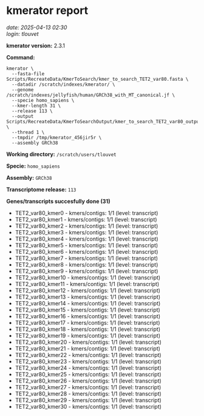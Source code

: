 # kmerator report
*date: 2025-04-13 02:30*  
*login: tlouvet*

**kmerator version:** 2.3.1

**Command:**

```
kmerator \
  --fasta-file Scripts/RecreateData/KmerToSearch/kmer_to_search_TET2_var80.fasta \
  --datadir /scratch/indexes/kmerator/ \
  --genome /scratch/indexes/jellyfish/human/GRCh38_with_MT_canonical.jf \
  --specie homo_sapiens \
  --kmer-length 31 \
  --release 113 \
  --output Scripts/RecreateData/KmerToSearchOutput/kmer_to_search_TET2_var80_output \
  --thread 1 \
  --tmpdir /tmp/kmerator_456jir5r \
  --assembly GRCh38
```

**Working directory:** `/scratch/users/tlouvet`

**Specie:** `homo_sapiens`

**Assembly:** `GRCh38`

**Transcriptome release:** `113`

**Genes/transcripts succesfully done (31)**

- TET2_var80_kmer0 - kmers/contigs: 1/1 (level: transcript)
- TET2_var80_kmer1 - kmers/contigs: 1/1 (level: transcript)
- TET2_var80_kmer2 - kmers/contigs: 1/1 (level: transcript)
- TET2_var80_kmer3 - kmers/contigs: 1/1 (level: transcript)
- TET2_var80_kmer4 - kmers/contigs: 1/1 (level: transcript)
- TET2_var80_kmer5 - kmers/contigs: 1/1 (level: transcript)
- TET2_var80_kmer6 - kmers/contigs: 1/1 (level: transcript)
- TET2_var80_kmer7 - kmers/contigs: 1/1 (level: transcript)
- TET2_var80_kmer8 - kmers/contigs: 1/1 (level: transcript)
- TET2_var80_kmer9 - kmers/contigs: 1/1 (level: transcript)
- TET2_var80_kmer10 - kmers/contigs: 1/1 (level: transcript)
- TET2_var80_kmer11 - kmers/contigs: 1/1 (level: transcript)
- TET2_var80_kmer12 - kmers/contigs: 1/1 (level: transcript)
- TET2_var80_kmer13 - kmers/contigs: 1/1 (level: transcript)
- TET2_var80_kmer14 - kmers/contigs: 1/1 (level: transcript)
- TET2_var80_kmer15 - kmers/contigs: 1/1 (level: transcript)
- TET2_var80_kmer16 - kmers/contigs: 1/1 (level: transcript)
- TET2_var80_kmer17 - kmers/contigs: 1/1 (level: transcript)
- TET2_var80_kmer18 - kmers/contigs: 1/1 (level: transcript)
- TET2_var80_kmer19 - kmers/contigs: 1/1 (level: transcript)
- TET2_var80_kmer20 - kmers/contigs: 1/1 (level: transcript)
- TET2_var80_kmer21 - kmers/contigs: 1/1 (level: transcript)
- TET2_var80_kmer22 - kmers/contigs: 1/1 (level: transcript)
- TET2_var80_kmer23 - kmers/contigs: 1/1 (level: transcript)
- TET2_var80_kmer24 - kmers/contigs: 1/1 (level: transcript)
- TET2_var80_kmer25 - kmers/contigs: 1/1 (level: transcript)
- TET2_var80_kmer26 - kmers/contigs: 1/1 (level: transcript)
- TET2_var80_kmer27 - kmers/contigs: 1/1 (level: transcript)
- TET2_var80_kmer28 - kmers/contigs: 1/1 (level: transcript)
- TET2_var80_kmer29 - kmers/contigs: 1/1 (level: transcript)
- TET2_var80_kmer30 - kmers/contigs: 1/1 (level: transcript)
